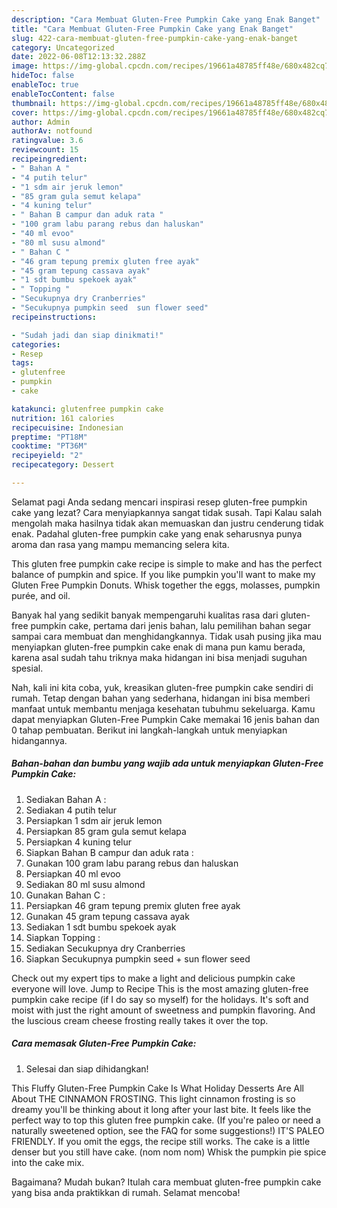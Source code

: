 ```yaml
---
description: "Cara Membuat Gluten-Free Pumpkin Cake yang Enak Banget"
title: "Cara Membuat Gluten-Free Pumpkin Cake yang Enak Banget"
slug: 422-cara-membuat-gluten-free-pumpkin-cake-yang-enak-banget
category: Uncategorized
date: 2022-06-08T12:13:32.288Z
image: https://img-global.cpcdn.com/recipes/19661a48785ff48e/680x482cq70/gluten-free-pumpkin-cake-foto-resep-utama.jpg
hideToc: false
enableToc: true
enableTocContent: false
thumbnail: https://img-global.cpcdn.com/recipes/19661a48785ff48e/680x482cq70/gluten-free-pumpkin-cake-foto-resep-utama.jpg
cover: https://img-global.cpcdn.com/recipes/19661a48785ff48e/680x482cq70/gluten-free-pumpkin-cake-foto-resep-utama.jpg
author: Admin
authorAv: notfound
ratingvalue: 3.6
reviewcount: 15
recipeingredient:
- " Bahan A "
- "4 putih telur"
- "1 sdm air jeruk lemon"
- "85 gram gula semut kelapa"
- "4 kuning telur"
- " Bahan B campur dan aduk rata "
- "100 gram labu parang rebus dan haluskan"
- "40 ml evoo"
- "80 ml susu almond"
- " Bahan C "
- "46 gram tepung premix gluten free ayak"
- "45 gram tepung cassava ayak"
- "1 sdt bumbu spekoek ayak"
- " Topping "
- "Secukupnya dry Cranberries"
- "Secukupnya pumpkin seed  sun flower seed"
recipeinstructions:

- "Sudah jadi dan siap dinikmati!"
categories:
- Resep
tags:
- glutenfree
- pumpkin
- cake

katakunci: glutenfree pumpkin cake 
nutrition: 161 calories
recipecuisine: Indonesian
preptime: "PT18M"
cooktime: "PT36M"
recipeyield: "2"
recipecategory: Dessert

---
```



Selamat pagi Anda sedang mencari inspirasi resep gluten-free pumpkin cake yang lezat? Cara menyiapkannya sangat tidak susah. Tapi Kalau salah mengolah maka hasilnya tidak akan memuaskan dan justru cenderung tidak enak. Padahal gluten-free pumpkin cake yang enak seharusnya punya aroma dan rasa yang mampu memancing selera kita.


This gluten free pumpkin cake recipe is simple to make and has the perfect balance of pumpkin and spice. If you like pumpkin you&#39;ll want to make my Gluten Free Pumpkin Donuts. Whisk together the eggs, molasses, pumpkin purée, and oil.

Banyak hal yang sedikit banyak mempengaruhi kualitas rasa dari gluten-free pumpkin cake, pertama dari jenis bahan, lalu pemilihan bahan segar sampai cara membuat dan menghidangkannya. Tidak usah pusing jika mau menyiapkan gluten-free pumpkin cake enak di mana pun kamu berada, karena asal sudah tahu triknya maka hidangan ini bisa menjadi suguhan spesial.


Nah, kali ini kita coba, yuk, kreasikan gluten-free pumpkin cake sendiri di rumah. Tetap dengan bahan yang sederhana, hidangan ini bisa memberi manfaat untuk membantu menjaga kesehatan tubuhmu sekeluarga. Kamu dapat menyiapkan Gluten-Free Pumpkin Cake memakai 16 jenis bahan dan 0 tahap pembuatan. Berikut ini langkah-langkah untuk menyiapkan hidangannya.

<!--inarticleads1-->

##### Bahan-bahan dan bumbu yang wajib ada untuk menyiapkan Gluten-Free Pumpkin Cake:

1. Sediakan  Bahan A :
1. Sediakan 4 putih telur
1. Persiapkan 1 sdm air jeruk lemon
1. Persiapkan 85 gram gula semut kelapa
1. Persiapkan 4 kuning telur
1. Siapkan  Bahan B campur dan aduk rata :
1. Gunakan 100 gram labu parang rebus dan haluskan
1. Persiapkan 40 ml evoo
1. Sediakan 80 ml susu almond
1. Gunakan  Bahan C :
1. Persiapkan 46 gram tepung premix gluten free ayak
1. Gunakan 45 gram tepung cassava ayak
1. Sediakan 1 sdt bumbu spekoek ayak
1. Siapkan  Topping :
1. Sediakan Secukupnya dry Cranberries
1. Siapkan Secukupnya pumpkin seed + sun flower seed


Check out my expert tips to make a light and delicious pumpkin cake everyone will love. Jump to Recipe This is the most amazing gluten-free pumpkin cake recipe (if I do say so myself) for the holidays. It&#39;s soft and moist with just the right amount of sweetness and pumpkin flavoring. And the luscious cream cheese frosting really takes it over the top. 

<!--inarticleads2-->

##### Cara memasak Gluten-Free Pumpkin Cake:


1. Selesai dan siap dihidangkan!

This Fluffy Gluten-Free Pumpkin Cake Is What Holiday Desserts Are All About THE CINNAMON FROSTING. This light cinnamon frosting is so dreamy you&#39;ll be thinking about it long after your last bite. It feels like the perfect way to top this gluten free pumpkin cake. (If you&#39;re paleo or need a naturally sweetened option, see the FAQ for some suggestions!) IT&#39;S PALEO FRIENDLY. If you omit the eggs, the recipe still works. The cake is a little denser but you still have cake. (nom nom nom) Whisk the pumpkin pie spice into the cake mix. 

Bagaimana? Mudah bukan? Itulah cara membuat gluten-free pumpkin cake yang bisa anda praktikkan di rumah. Selamat mencoba!
